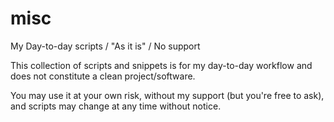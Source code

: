 # misc
My Day-to-day scripts / "As it is" / No support

This collection of scripts and snippets is for my day-to-day workflow and does not constitute a clean project/software.

You may use it at your own risk, without my support (but you're free to ask), and scripts may change at any time without notice.

